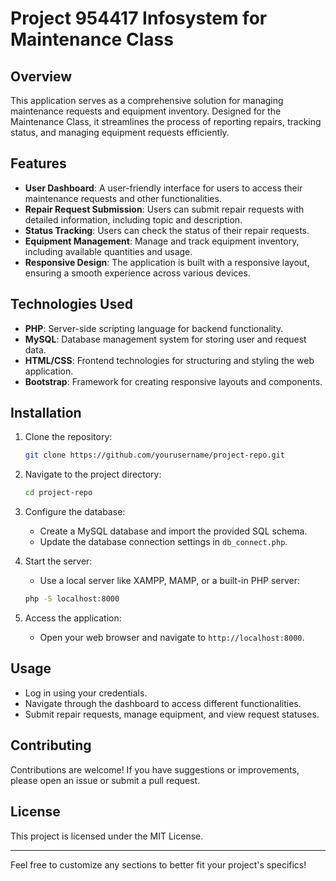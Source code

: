 
# Project 954417 Infosystem for Maintenance Class

## Overview

This application serves as a comprehensive solution for managing maintenance requests and equipment inventory. Designed for the Maintenance Class, it streamlines the process of reporting repairs, tracking status, and managing equipment requests efficiently.

## Features

- **User Dashboard**: A user-friendly interface for users to access their maintenance requests and other functionalities.
- **Repair Request Submission**: Users can submit repair requests with detailed information, including topic and description.
- **Status Tracking**: Users can check the status of their repair requests.
- **Equipment Management**: Manage and track equipment inventory, including available quantities and usage.
- **Responsive Design**: The application is built with a responsive layout, ensuring a smooth experience across various devices.

## Technologies Used

- **PHP**: Server-side scripting language for backend functionality.
- **MySQL**: Database management system for storing user and request data.
- **HTML/CSS**: Frontend technologies for structuring and styling the web application.
- **Bootstrap**: Framework for creating responsive layouts and components.

## Installation

1. Clone the repository:
   ```bash
   git clone https://github.com/yourusername/project-repo.git
   ```
2. Navigate to the project directory:
   ```bash
   cd project-repo
   ```
3. Configure the database:
   - Create a MySQL database and import the provided SQL schema.
   - Update the database connection settings in `db_connect.php`.

4. Start the server:
   - Use a local server like XAMPP, MAMP, or a built-in PHP server:
   ```bash
   php -S localhost:8000
   ```

5. Access the application:
   - Open your web browser and navigate to `http://localhost:8000`.

## Usage

- Log in using your credentials.
- Navigate through the dashboard to access different functionalities.
- Submit repair requests, manage equipment, and view request statuses.

## Contributing

Contributions are welcome! If you have suggestions or improvements, please open an issue or submit a pull request.

## License

This project is licensed under the MIT License.

---

Feel free to customize any sections to better fit your project's specifics!